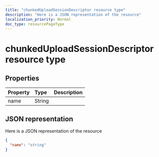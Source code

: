 ```yaml
---
title: "chunkedUploadSessionDescriptor resource type"
description: "Here is a JSON representation of the resource"
localization_priority: Normal
doc_type: resourcePageType
---
```


# chunkedUploadSessionDescriptor resource type


## Properties
| Property	   | Type	|Description|
|:---------------|:--------|:----------|
|name|String||

## JSON representation

Here is a JSON representation of the resource

<!-- {
  "blockType": "resource",
  "optionalProperties": [

  ],
  "@odata.type": "microsoft.graph.chunkeduploadsessiondescriptor"
}-->

```json
{
  "name": "string"
}

```

<!-- uuid: 8fcb5dbc-d5aa-4681-8e31-b001d5168d79
2015-10-25 14:57:30 UTC -->
<!-- {
  "type": "#page.annotation",
  "description": "chunkedUploadSessionDescriptor resource",
  "keywords": "",
  "section": "documentation",
  "tocPath": ""
}-->
